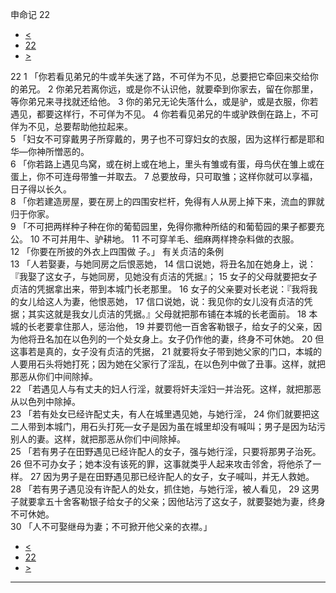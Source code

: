 ﻿





 申命记 22




* [<](bible/DEU21.md)
* [22](bible/DEU.md)
* [>](bible/DEU23.md)



 
22 
1 「你若看见弟兄的牛或羊失迷了路，不可佯为不见，总要把它牵回来交给你的弟兄。 
2 你弟兄若离你远，或是你不认识他，就要牵到你家去，留在你那里，等你弟兄来寻找就还给他。 
3 你的弟兄无论失落什么，或是驴，或是衣服，你若遇见，都要这样行，不可佯为不见。 
4 你若看见弟兄的牛或驴跌倒在路上，不可佯为不见，总要帮助他拉起来。  
5 「妇女不可穿戴男子所穿戴的，男子也不可穿妇女的衣服，因为这样行都是耶和华—你神所憎恶的。  
6 「你若路上遇见鸟窝，或在树上或在地上，里头有雏或有蛋，母鸟伏在雏上或在蛋上，你不可连母带雏一并取去。 
7 总要放母，只可取雏；这样你就可以享福，日子得以长久。  
8 「你若建造房屋，要在房上的四围安栏杆，免得有人从房上掉下来，流血的罪就归于你家。  
9 「不可把两样种子种在你的葡萄园里，免得你撒种所结的和葡萄园的果子都要充公。 
10 不可并用牛、驴耕地。 
11 不可穿羊毛、细麻两样搀杂料做的衣服。  
12 「你要在所披的外衣上四围做 子。」 有关贞洁的条例  
13 「人若娶妻，与她同房之后恨恶她， 
14 信口说她，将丑名加在她身上，说：『我娶了这女子，与她同房，见她没有贞洁的凭据』； 
15 女子的父母就要把女子贞洁的凭据拿出来，带到本城门长老那里。 
16 女子的父亲要对长老说：『我将我的女儿给这人为妻，他恨恶她， 
17 信口说她，说：我见你的女儿没有贞洁的凭据；其实这就是我女儿贞洁的凭据。』父母就把那布铺在本城的长老面前。 
18 本城的长老要拿住那人，惩治他， 
19 并要罚他一百舍客勒银子，给女子的父亲，因为他将丑名加在以色列的一个处女身上。女子仍作他的妻，终身不可休她。 
20 但这事若是真的，女子没有贞洁的凭据， 
21 就要将女子带到她父家的门口，本城的人要用石头将她打死；因为她在父家行了淫乱，在以色列中做了丑事。这样，就把那恶从你们中间除掉。  
22 「若遇见人与有丈夫的妇人行淫，就要将奸夫淫妇一并治死。这样，就把那恶从以色列中除掉。  
23 「若有处女已经许配丈夫，有人在城里遇见她，与她行淫， 
24 你们就要把这二人带到本城门，用石头打死—女子是因为虽在城里却没有喊叫；男子是因为玷污别人的妻。这样，就把那恶从你们中间除掉。  
25 「若有男子在田野遇见已经许配人的女子，强与她行淫，只要将那男子治死。 
26 但不可办女子；她本没有该死的罪，这事就类乎人起来攻击邻舍，将他杀了一样。 
27 因为男子是在田野遇见那已经许配人的女子，女子喊叫，并无人救她。  
28 「若有男子遇见没有许配人的处女，抓住她，与她行淫，被人看见， 
29 这男子就要拿五十舍客勒银子给女子的父亲；因他玷污了这女子，就要娶她为妻，终身不可休她。  
30 「人不可娶继母为妻；不可掀开他父亲的衣襟。」 
* [<](bible/DEU21.md)
* [22](bible/DEU.md)
* [>](bible/DEU23.md)





---










